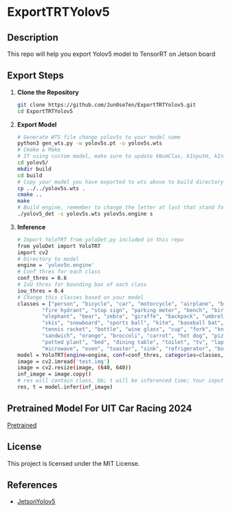 # ExportTRTYolov5

## Description

This repo will help you export Yolov5 model to TensorRT on Jetson board

## Export Steps

1. **Clone the Repository**

    ```bash
    git clone https://github.com/Jun0se7en/ExportTRTYolov5.git
    cd ExportTRTYolov5
    ```

2. **Export Model**

    ```bash
    # Generate WTS file change yolov5s to your model name
    python3 gen_wts.py -w yolov5s.pt -o yolov5s.wts
    # Cmake & Make 
    # If using custom model, make sure to update kNumClas, kInputH, kInputW to what you have trained in yolov5/src/config.h
    cd yolov5/
    mkdir build
    cd build
    # Copy your model you have exported to wts above to build directory
    cp ../../yolov5s.wts .
    cmake ..
    make
    # Build engine, remember to change the letter at last that stand for nano (n), small (s), medium (m), large (l), extra_large(x) of the model you have trained
    ./yolov5_det -s yolov5s.wts yolov5s.engine s
    ```

3. **Inference**

    ```bash
    # Import YoloTRT from yoloDet.py included in this repo
    from yoloDet import YoloTRT
    import cv2
    # Directory to model
    engine = 'yolov5n.engine'
    # Conf thres for each class
    conf_thres = 0.6
    # IoU thres for bounding box of each class
    iou_thres = 0.4
    # Change this classes based on your model
    classes = ["person", "bicycle", "car", "motorcycle", "airplane", "bus", "train", "truck", "boat", "traffic light",
            "fire hydrant", "stop sign", "parking meter", "bench", "bird", "cat", "dog", "horse", "sheep", "cow",
            "elephant", "bear", "zebra", "giraffe", "backpack", "umbrella", "handbag", "tie", "suitcase", "frisbee",
            "skis", "snowboard", "sports ball", "kite", "baseball bat", "baseball glove", "skateboard", "surfboard",
            "tennis racket", "bottle", "wine glass", "cup", "fork", "knife", "spoon", "bowl", "banana", "apple",
            "sandwich", "orange", "broccoli", "carrot", "hot dog", "pizza", "donut", "cake", "chair", "couch",
            "potted plant", "bed", "dining table", "toilet", "tv", "laptop", "mouse", "remote", "keyboard", "cell phone",
            "microwave", "oven", "toaster", "sink", "refrigerator", "book", "clock", "vase", "scissors", "teddy bear",
    model = YoloTRT(engine=engine, conf=conf_thres, categories=classes, iou=iou_thres, debugging=True)
    image = cv2.imread('test.img')
    image = cv2.resize(image, (640, 640))
    inf_image = image.copy()
    # res will contain class, bb; t will be inferenced time; Your input image will have bb drawn on it so use copy before inference
    res, t = model.infer(inf_image)
    ```

## Pretrained Model For UIT Car Racing 2024

[Pretrained](https://drive.google.com/file/d/1Cg-jAYYiG2T1N0tlNaRi9KnGBbo0oEJm/view?usp=sharing)

## License

This project is licensed under the MIT License.

## References

- [JetsonYolov5](https://github.com/mailrocketsystems/JetsonYolov5)
